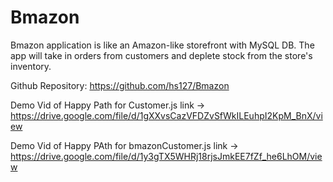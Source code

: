 # Bmazon

Bmazon application is like an Amazon-like storefront with MySQL DB. 
The app will take in orders from customers and deplete stock from the store's inventory.

Github Repository: https://github.com/hs127/Bmazon

Demo Vid of Happy Path for Customer.js link -> https://drive.google.com/file/d/1gXXvsCazVFDZvSfWkILEuhpI2KpM_BnX/view

Demo Vid of Happy PAth for bmazonCustomer.js link -> https://drive.google.com/file/d/1y3gTX5WHRj18rjsJmkEE7fZf_he6LhOM/view

